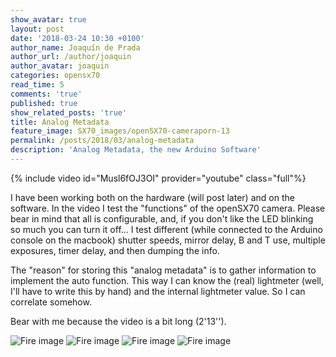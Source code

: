 ```yaml
---
show_avatar: true
layout: post
date: '2018-03-24 10:30 +0100'
author_name: Joaquín de Prada
author_url: /author/joaquin
author_avatar: joaquin
categories: opensx70
read_time: 5
comments: 'true'
published: true
show_related_posts: 'true'
title: Analog Metadata
feature_image: SX70_images/openSX70-cameraporn-13
permalink: /posts/2018/03/analog-metadata
description: 'Analog Metadata, the new Arduino Software'
---
```

{% include video id="Musl6fOJ3OI" provider="youtube" class="full"%}

I have been working both on the hardware (will post later) and on the software. In the video I test the "functions" of the openSX70 camera. Please bear in mind that all is configurable, and, if you don't like the LED blinking so much you can turn it off...
I test different (while connected to the Arduino console on the macbook) shutter speeds, mirror delay, B and T use, multiple exposures, timer delay, and then dumping the info.

The "reason" for storing this "analog metadata" is to gather information to implement the auto function. This way I can know the (real) lightmeter (well, I'll have to write this by hand) and the internal lightmeter value. So I can correlate somehow.

Bear with me because the video is a bit long (2'13'').

![Fire image]({{site.url}}/{{site.baseurl}}img/2018/03/prototype-one-04.JPG)
![Fire image]({{site.url}}/{{site.baseurl}}img/2018/03/prototype-one-01.JPG)
![Fire image]({{site.url}}/{{site.baseurl}}img/2018/03/prototype-one-02.JPG)
![Fire image]({{site.url}}/{{site.baseurl}}img/2018/03/prototype-one-03.JPG)
